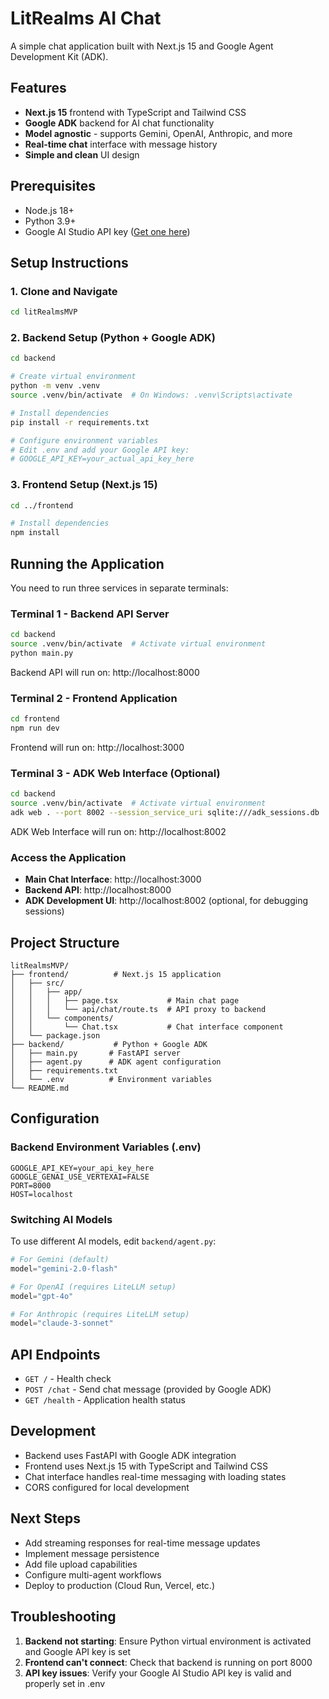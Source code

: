 # LitRealms AI Chat

A simple chat application built with Next.js 15 and Google Agent Development Kit (ADK).

## Features

- **Next.js 15** frontend with TypeScript and Tailwind CSS
- **Google ADK** backend for AI chat functionality
- **Model agnostic** - supports Gemini, OpenAI, Anthropic, and more
- **Real-time chat** interface with message history
- **Simple and clean** UI design

## Prerequisites

- Node.js 18+ 
- Python 3.9+
- Google AI Studio API key ([Get one here](https://makersuite.google.com/app/apikey))

## Setup Instructions

### 1. Clone and Navigate
```bash
cd litRealmsMVP
```

### 2. Backend Setup (Python + Google ADK)
```bash
cd backend

# Create virtual environment
python -m venv .venv
source .venv/bin/activate  # On Windows: .venv\Scripts\activate

# Install dependencies
pip install -r requirements.txt

# Configure environment variables
# Edit .env and add your Google API key:
# GOOGLE_API_KEY=your_actual_api_key_here
```

### 3. Frontend Setup (Next.js 15)
```bash
cd ../frontend

# Install dependencies
npm install
```

## Running the Application

You need to run three services in separate terminals:

### Terminal 1 - Backend API Server
```bash
cd backend
source .venv/bin/activate  # Activate virtual environment
python main.py
```
Backend API will run on: http://localhost:8000

### Terminal 2 - Frontend Application
```bash
cd frontend
npm run dev
```
Frontend will run on: http://localhost:3000

### Terminal 3 - ADK Web Interface (Optional)
```bash
cd backend
source .venv/bin/activate  # Activate virtual environment
adk web . --port 8002 --session_service_uri sqlite:///adk_sessions.db
```
ADK Web Interface will run on: http://localhost:8002

### Access the Application
- **Main Chat Interface**: http://localhost:3000
- **Backend API**: http://localhost:8000 
- **ADK Development UI**: http://localhost:8002 (optional, for debugging sessions)

## Project Structure

```
litRealmsMVP/
├── frontend/          # Next.js 15 application
│   ├── src/
│   │   ├── app/
│   │   │   ├── page.tsx           # Main chat page
│   │   │   └── api/chat/route.ts  # API proxy to backend
│   │   └── components/
│   │       └── Chat.tsx           # Chat interface component
│   └── package.json
├── backend/           # Python + Google ADK
│   ├── main.py       # FastAPI server
│   ├── agent.py      # ADK agent configuration
│   ├── requirements.txt
│   └── .env          # Environment variables
└── README.md
```

## Configuration

### Backend Environment Variables (.env)
```
GOOGLE_API_KEY=your_api_key_here
GOOGLE_GENAI_USE_VERTEXAI=FALSE
PORT=8000
HOST=localhost
```

### Switching AI Models
To use different AI models, edit `backend/agent.py`:

```python
# For Gemini (default)
model="gemini-2.0-flash"

# For OpenAI (requires LiteLLM setup)
model="gpt-4o"

# For Anthropic (requires LiteLLM setup)  
model="claude-3-sonnet"
```

## API Endpoints

- `GET /` - Health check
- `POST /chat` - Send chat message (provided by Google ADK)
- `GET /health` - Application health status

## Development

- Backend uses FastAPI with Google ADK integration
- Frontend uses Next.js 15 with TypeScript and Tailwind CSS
- Chat interface handles real-time messaging with loading states
- CORS configured for local development

## Next Steps

- Add streaming responses for real-time message updates
- Implement message persistence
- Add file upload capabilities
- Configure multi-agent workflows
- Deploy to production (Cloud Run, Vercel, etc.)

## Troubleshooting

1. **Backend not starting**: Ensure Python virtual environment is activated and Google API key is set
2. **Frontend can't connect**: Check that backend is running on port 8000
3. **API key issues**: Verify your Google AI Studio API key is valid and properly set in .env